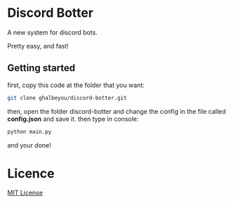 # Discord Botter
A new system for discord bots.

Pretty easy, and fast!

## Getting started
first, copy this code at the folder that you want:
```bash
git clone ghalbeyou/discord-botter.git
```
then, open the folder discord-botter and change the config in the file called **config.json** and save it. then type in console:
```bash
python main.py
```

and your done!



# Licence
<a href="https://github.com/Ghalbeyou/discord-botter/blob/main/LICENSE"> MIT License
</a>